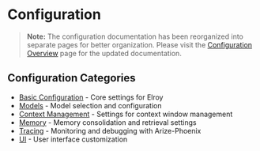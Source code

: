 # Configuration

> **Note:** The configuration documentation has been reorganized into separate pages for better organization. Please visit the [Configuration Overview](configuration/index.md) page for the updated documentation.

## Configuration Categories

- [Basic Configuration](configuration/basic.md) - Core settings for Elroy
- [Models](configuration/models.md) - Model selection and configuration
- [Context Management](configuration/context.md) - Settings for context window management
- [Memory](configuration/memory.md) - Memory consolidation and retrieval settings
- [Tracing](configuration/tracing.md) - Monitoring and debugging with Arize-Phoenix
- [UI](configuration/ui.md) - User interface customization
